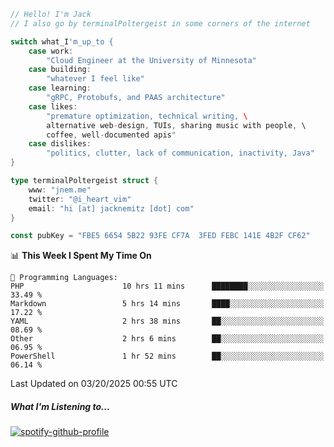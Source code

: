 ```go
// Hello! I'm Jack
// I also go by terminalPoltergeist in some corners of the internet

switch what_I'm_up_to {
    case work:
        "Cloud Engineer at the University of Minnesota"
    case building:
        "whatever I feel like"
    case learning:
        "gRPC, Protobufs, and PAAS architecture"
    case likes:
        "premature optimization, technical writing, \
        alternative web-design, TUIs, sharing music with people, \
        coffee, well-documented apis"
    case dislikes:
        "politics, clutter, lack of communication, inactivity, Java"
}

type terminalPoltergeist struct {
    www: "jnem.me"
    twitter: "@i_heart_vim"
    email: "hi [at] jacknemitz [dot] com"
}

const pubKey = "FBE5 6654 5B22 93FE CF7A  3FED FEBC 141E 4B2F CF62"
```

<!--START_SECTION:waka-->
📊 **This Week I Spent My Time On** 

```text
💬 Programming Languages: 
PHP                      10 hrs 11 mins      ████████░░░░░░░░░░░░░░░░░   33.49 % 
Markdown                 5 hrs 14 mins       ████░░░░░░░░░░░░░░░░░░░░░   17.22 % 
YAML                     2 hrs 38 mins       ██░░░░░░░░░░░░░░░░░░░░░░░   08.69 % 
Other                    2 hrs 6 mins        ██░░░░░░░░░░░░░░░░░░░░░░░   06.95 % 
PowerShell               1 hr 52 mins        ██░░░░░░░░░░░░░░░░░░░░░░░   06.14 % 
```


 Last Updated on 03/20/2025 00:55 UTC
<!--END_SECTION:waka-->

##### What I'm Listening to...

[![spotify-github-profile](https://jnem.me/listening-item?maxAge=2592000)](https://jnem.me/listening)
